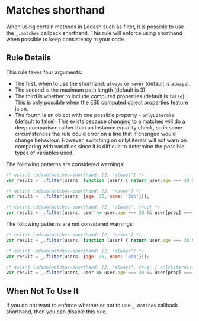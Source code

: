 # Matches shorthand

When using certain methods in Lodash such as filter, it is possible to use the `_.matches` callback shorthand.
This rule will enforce using shorthand when possible to keep consistency in your code.

## Rule Details

This rule takes four arguments:

* The first, when to use the shorthand: `always` or `never` (default is `always`).
* The second is the maximum path length (default is 3).
* The third is whether to include computed properties (default is `false`). This is only possible when the ES6 computed object properties feature is on.
* The fourth is an object with one possible property - `onlyLiterals` (default to false). This exists because changing to a matches will do a deep comparison rather than an instance equality check, so in some circumstances the rule could error on a line that if changed would change behaviour. However, switching on onlyLiterals will not warn on comparing with variables since it is difficult to determine the possible types of variables used.

The following patterns are considered warnings:

```js
/* eslint lodash/matches-shorthand: [2, "always"] */
var result = _.filter(users, function (user) { return user.age === 30 && user.name === 'Bob'; });
```

```js
/* eslint lodash/matches-shorthand: [2, "never"] */
var result = _.filter(users, {age: 30, name: 'Bob'}));
```

```js
/* eslint lodash/matches-shorthand: [2, "always", true] */
var result = _.filter(users, user => user.age === 30 && user[prop] === value)); // can be _.filter(users, {age: 30, [prop]: value})
```
The following patterns are not considered warnings:

```js
/* eslint lodash/matches-shorthand: [2, "never"] */
var result = _.filter(users, function (user) { return user.age === 30 && user.name === 'Bob'; });
```

```js
/* eslint lodash/matches-shorthand: [2, "always"] */
var result = _.filter(users, {age: 30, name: 'Bob'}));
```

```js
/* eslint lodash/matches-shorthand: [2, "always", true, { onlyLiterals: true }] */
var result = _.filter(users, user => user.age === 30 && user[prop] === value));
```

## When Not To Use It

If you do not want to enforce whether or not to use `_.matches` callback shorthand, then you can disable this rule.
